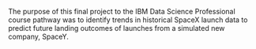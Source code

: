 The purpose of this final project to the IBM Data Science Professional course pathway was to identify trends in historical SpaceX launch data to predict future landing outcomes of launches from a simulated new company, SpaceY.
